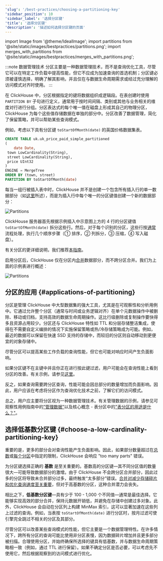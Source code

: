 ```yaml
---
'slug': '/best-practices/choosing-a-partitioning-key'
'sidebar_position': 10
'sidebar_label': '选择分区键'
'title': '选择分区键'
'description': '描述如何选择分区键的页面'
---
```


import Image from '@theme/IdealImage';
import partitions from '@site/static/images/bestpractices/partitions.png';
import merges_with_partitions from '@site/static/images/bestpractices/merges_with_partitions.png';

:::note 数据管理技术
分区主要是一种数据管理技术，而不是查询优化工具，尽管它可以在特定工作负载中提高性能，但它不应成为加速查询的首选机制；分区键必须被谨慎选择，明确了解其影响，并且仅在与数据生命周期需求或经过充分理解的访问模式对齐时使用。
:::

在 ClickHouse 中，分区根据指定的键将数据组织成逻辑段。在表创建时使用 `PARTITION BY` 子句进行定义，通常用于按时间间隔、类别或其他与业务相关的维度对行进行分组。分区表达式的每个唯一值在磁盘上形成其自己的物理分区，ClickHouse 为每个这些值存储数据在单独的部分中。分区改善了数据管理，简化了保留策略，并可以帮助某些查询模式。

例如，考虑以下具有分区键 `toStartOfMonth(date)` 的英国价格数据集表。

```sql
CREATE TABLE uk.uk_price_paid_simple_partitioned
(
    date Date,
 town LowCardinality(String),
 street LowCardinality(String),
 price UInt32
)
ENGINE = MergeTree
ORDER BY (town, street)
PARTITION BY toStartOfMonth(date)
```

每当一组行被插入表中时，ClickHouse 并不是创建一个包含所有插入行的单一数据部分（如[这里](/parts)所述），而是为插入行中每个唯一的分区键值创建一个新的数据部分：

<Image img={partitions} size="lg" alt="Partitions" />

ClickHouse 服务器首先根据示例插入中示意图上方的 4 行的分区键值 `toStartOfMonth(date)` 拆分这些行。然后，对于每个识别的分区，这些行按[通常](/parts)流程处理，执行几个顺序步骤（① 排序，② 列拆分，③ 压缩，④ 写入磁盘）。

有关分区的更详细说明，我们推荐[本指南](/partitions)。

启用分区后，ClickHouse 仅在分区内[合并](/merges)数据部分，而不跨分区合并。我们为上面的示例表进行概述：

<Image img={merges_with_partitions} size="md" alt="Partitions" />

## 分区的应用 {#applications-of-partitioning}

分区是管理 ClickHouse 中大型数据集的强大工具，尤其是在可观察性和分析用例中。它通过允许整个分区（通常与时间或业务逻辑对齐）在单个元数据操作中被删除、移动或归档，支持高效的数据生命周期操作。这比行级删除或复制操作要快得多且资源占用较少。分区还与 ClickHouse 特性如 TTL 和分层存储整洁集成，使得在不需要自定义编排的情况下实施保留策略或热/冷存储策略成为可能。例如，最近的数据可以保留在快速 SSD 支持的存储中，而较旧的分区则自动移动到更便宜的对象存储中。

尽管分区可以提高某些工作负载的查询性能，但它也可能对响应时间产生负面影响。

如果分区键不在主键中并且你正在进行按此键过滤，用户可能会在查询性能上看到分区的改善。有关示例，请参见[这里](/partitions#query-optimization)。

反之，如果查询需要跨分区查询，性能可能会因总部分的数量增加而负面影响。因此，用户应该在考虑将分区作为查询优化技术之前，了解它们的访问模式。

总之，用户应主要将分区视为一种数据管理技术。有关管理数据的示例，请参见可观察性用例指南中的["管理数据"](/observability/managing-data)以及核心概念 - 表分区中的["表分区的用途是什么？"](/partitions#data-management)。

## 选择低基数分区键 {#choose-a-low-cardinality-partitioning-key}

重要的是，更多的部分会对查询性能产生负面影响。因此，如果部分数量超过在[总数](/operations/settings/merge-tree-settings#max_parts_in_total)或[每个分区](/operations/settings/merge-tree-settings#parts_to_throw_insert)中指定的限制，ClickHouse 会响应 "too many parts" 错误。

为分区键选择正确的 **基数** 是至关重要的。基数高的分区键—其不同分区值的数量很大—可能导致数据部分的激增。由于 ClickHouse 不会跨分区合并部分，因此过多的分区将导致未合并部分过多，最终触发“太多部分”错误。[合并对减少存储碎片和优化查询速度至关重要](/merges)，但对于高基数的分区，这种合并潜力会丧失。

相比之下，**低基数分区键**—具有少于 100 - 1,000 个不同值—通常是最佳选择。它能够实现高效的部分合并，保持元数据开销低，并避免在存储中创建过多对象。此外，ClickHouse 会自动在分区列上构建 MinMax 索引，这可以显著加速在这些列上过滤的查询。例如，当表按 `toStartOfMonth(date)` 进行分区时，按月过滤可使引擎完全跳过不相关的分区及其部分。

尽管分区可以改善某些查询模式的性能，但它主要是一个数据管理特性。在许多情况下，跨所有分区的查询可能比使用非分区表慢，因为数据碎片增加并且更多部分被扫描。合理使用分区，并始终确保所选择的键具有低基数，并与数据生命周期策略相一致（例如，通过 TTL 进行保留）。如果不确定分区是否必要，可以考虑先不使用它，然后根据观察到的访问模式进行优化。
